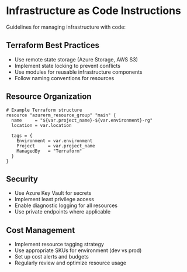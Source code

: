 # Infrastructure as Code Instructions

Guidelines for managing infrastructure with code:

## Terraform Best Practices
- Use remote state storage (Azure Storage, AWS S3)
- Implement state locking to prevent conflicts
- Use modules for reusable infrastructure components
- Follow naming conventions for resources

## Resource Organization
```hcl
# Example Terraform structure
resource "azurerm_resource_group" "main" {
  name     = "${var.project_name}-${var.environment}-rg"
  location = var.location
  
  tags = {
    Environment = var.environment
    Project     = var.project_name
    ManagedBy   = "Terraform"
  }
}
```

## Security
- Use Azure Key Vault for secrets
- Implement least privilege access
- Enable diagnostic logging for all resources
- Use private endpoints where applicable

## Cost Management
- Implement resource tagging strategy
- Use appropriate SKUs for environment (dev vs prod)
- Set up cost alerts and budgets
- Regularly review and optimize resource usage
